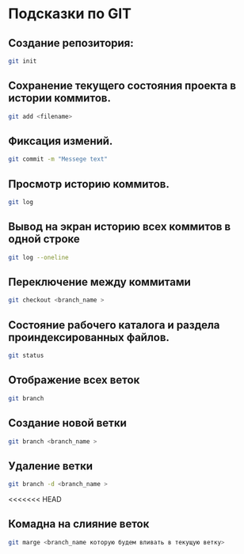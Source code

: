 # Подсказки по GIT

## Создание репозитория:
```sh
git init
```
## Сохранение текущего состояния проекта в истории коммитов.
```sh
git add <filename>
```
## Фиксация измений.
```sh
git commit -m "Messege text"
```

## Просмотр историю коммитов. 
```sh
git log 
```

## Вывод на экран историю всех коммитов в одной строке
```sh
git log --oneline
```
## Переключение между коммитами 
```sh
git checkout <branch_name >
```

## Состояние рабочего каталога и раздела проиндексированных файлов.
```sh
git status
```

## Отображение всех веток
```sh
git branch
```
## Создание новой ветки
```sh
git branch <branch_name >
```

## Удаление ветки
```sh
git branch -d <branch_name >
```
<<<<<<< HEAD

## Комадна на слияние веток
```sh
git marge <branch_name которую будем вливать в текущую ветку>
```





